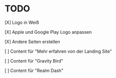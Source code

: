 # TODO #

[X] Logo in Weiß

[X] Apple und Google Play Logo anpassen

[X] Andere Seiten erstellen

[ ] Content für "Mehr erfahren von der Landing Site"

[ ] Content für "Gravity Bird"

[ ] Content für "Realm Dash"
